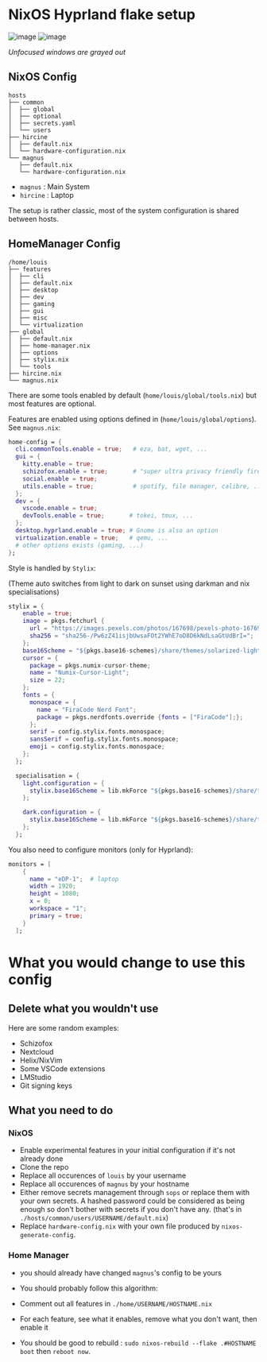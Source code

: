 # NixOS Hyprland flake setup
![image](https://github.com/user-attachments/assets/babe7c25-b7e1-43b6-bba7-abe00aa80fbd)
![image](https://github.com/user-attachments/assets/1dc4faea-9f66-4a4a-82c6-782b56627114)

*Unfocused windows are grayed out* 
## NixOS Config
```
hosts
├── common
│  ├── global
│  ├── optional
│  ├── secrets.yaml
│  └── users
├── hircine
│  ├── default.nix
│  └── hardware-configuration.nix
└── magnus
   ├── default.nix
   └── hardware-configuration.nix
```
- `magnus` : Main System
- `hircine` : Laptop

The setup is rather classic, most of the system configuration is shared between hosts.

## HomeManager Config

```
/home/louis
├── features
│  ├── cli
│  ├── default.nix
│  ├── desktop
│  ├── dev
│  ├── gaming
│  ├── gui
│  ├── misc
│  └── virtualization
├── global
│  ├── default.nix
│  ├── home-manager.nix
│  ├── options
│  ├── stylix.nix
│  └── tools
├── hircine.nix
└── magnus.nix
```

There are some tools enabled by default (`home/louis/global/tools.nix`) but most features are optional.

Features are enabled using options defined in (`home/louis/global/options`). See `magnus.nix`:
```nix
home-config = {
  cli.commonTools.enable = true;   # eza, bat, wget, ...
  gui = {
    kitty.enable = true;
    schizofox.enable = true;       # "super ultra privacy friendly firefox config"
    social.enable = true;
    utils.enable = true;           # spotify, file manager, calibre, ...
  };
  dev = {
    vscode.enable = true;
    devTools.enable = true;       # tokei, tmux, ...
  };
  desktop.hyprland.enable = true; # Gnome is also an option
  virtualization.enable = true;   # qemu, ...
  # other options exists (gaming, ...)
};
```

Style is handled by `Stylix`:

(Theme auto switches from light to dark on sunset using darkman and nix specialisations)

```nix
stylix = {
    enable = true;
    image = pkgs.fetchurl {
      url = "https://images.pexels.com/photos/167698/pexels-photo-167698.jpeg?auto=compress&cs=tinysrgb&w=1260&h=750&dpr=1";
      sha256 = "sha256-/Pw6zZ41isjbUwsaFOt2YWhE7oD8D6kNdLsaGtUdBrI=";
    };
    base16Scheme = "${pkgs.base16-schemes}/share/themes/solarized-light.yaml";
    cursor = {
      package = pkgs.numix-cursor-theme;
      name = "Numix-Cursor-Light";
      size = 22;
    };
    fonts = {
      monospace = {
        name = "FiraCode Nerd Font";
        package = pkgs.nerdfonts.override {fonts = ["FiraCode"];};
      };
      serif = config.stylix.fonts.monospace;
      sansSerif = config.stylix.fonts.monospace;
      emoji = config.stylix.fonts.monospace;
    };
  };

  specialisation = {
    light.configuration = {
      stylix.base16Scheme = lib.mkForce "${pkgs.base16-schemes}/share/themes/solarized-light.yaml";
    };

    dark.configuration = {
      stylix.base16Scheme = lib.mkForce "${pkgs.base16-schemes}/share/themes/solarized-dark.yaml";
    };
  };
```

You also need to configure monitors (only for Hyprland):
```nix
monitors = [
    {
      name = "eDP-1";  # laptop
      width = 1920;
      height = 1080;
      x = 0;
      workspace = "1";
      primary = true;
    }
  ];
```

# What you would change to use this config
## Delete what you wouldn't use
Here are some random examples:
- Schizofox
- Nextcloud
- Helix/NixVim
- Some VSCode extensions
- LMStudio
- Git signing keys

## What you need to do
### NixOS
- Enable experimental features in your initial configuration if it's not already done
- Clone the repo
- Replace all occurences of `louis` by your username
- Replace all occurences of `magnus` by your hostname
- Either remove secrets management through `sops` or replace them with your own secrets. A hashed password could be considered as being enough so don't bother with secrets if you don't have any. (that's in `./hosts/common/users/USERNAME/default.nix`)
- Replace `hardware-config.nix` with your own file produced by `nixos-generate-config`.

### Home Manager
- you should already have changed `magnus`'s config to be yours
- You should probably follow this algorithm:
- Comment out all features in `./home/USERNAME/HOSTNAME.nix`
- For each feature, see what it enables, remove what you don't want, then enable it

- You should be good to rebuild : `sudo nixos-rebuild --flake .#HOSTNAME boot` then `reboot now`.
